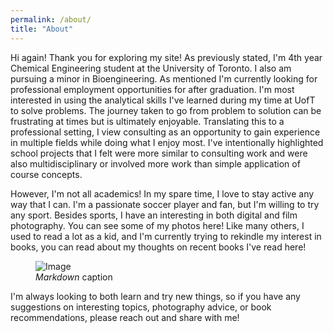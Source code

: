 ```yaml
---
permalink: /about/
title: "About"
---
```


Hi again! Thank you for exploring my site! As previously stated, I'm 4th year Chemical Engineering student at the University of Toronto. I also am pursuing a minor in Bioengineering. As mentioned I'm currently looking for professional employment opportunities for after graduation. I'm most interested in using the analytical skills I've learned during my time at UofT to solve problems. The journey taken to go from problem to solution can be frustrating at times but is ultimately enjoyable. Translating this to a professional setting, I view consulting as an opportunity to gain experience in multiple fields while doing what I enjoy most. I've intentionally highlighted school projects that I felt were more similar to consulting work and were also multidisciplinary or involved more work than simple application of course concepts. 

However, I'm not all academics! In my spare time, I love to stay active any way that I can. I'm a passionate soccer player and fan, but I'm willing to try any sport. Besides sports, I have an interesting in both digital and film photography. You can see some of my photos here! Like many others, I used to read a lot as a kid, and I'm currently trying to rekindle my interest in books, you can read about my thoughts on recent books I've read here!

<figure>
  <img src="/assets/images/soccer.jpg" alt="Image" />
  <figcaption><em>Markdown</em> caption</figcaption>
</figure>

I'm always looking to both learn and try new things, so if you have any suggestions on interesting topics, photography advice, or book recommendations, please reach out and share with me!